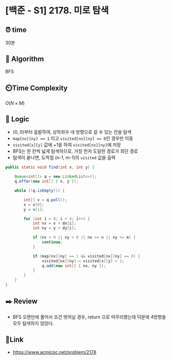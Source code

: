 # [백준 - S1] 2178. 미로 탐색
 
## ⏰  **time**
30분

## :pushpin: **Algorithm**
BFS

## ⏲️**Time Complexity**
$O(N × M)$

## :round_pushpin: **Logic**
- (0, 0)부터 출발하여, 상하좌우 네 방향으로 갈 수 있는 칸을 탐색
- `map[nx][ny] == 1` 이고 `visited[nx][ny] == 0`인 경우만 이동
- `visited[x][y]` 값에 +1을 하여 `visited[nx][ny]`에 저장
- BFS는 한 칸씩 넓게 탐색하므로, 가장 먼저 도달한 경로가 최단 경로
- 탐색이 끝나면, 도착점 (n-1, m-1)의 `visited` 값을 출력


```java
public static void find(int x, int y) {

	Queue<int[]> q = new LinkedList<>();
	q.offer(new int[] { x, y });

	while (!q.isEmpty()) {

		int[] v = q.poll();
		x = v[0];
		y = v[1];

		for (int i = 0; i < 4; i++) {
			int nx = x + dx[i];
			int ny = y + dy[i];

			if (nx < 0 || ny < 0 || nx >= n || ny >= m) {
				continue;
			}

			if (map[nx][ny] == 1 && visited[nx][ny] == 0) {
				visited[nx][ny] = visited[x][y] + 1;
				q.add(new int[] { nx, ny });
			}
		}
	}
}
```

## :black_nib: **Review**
- BFS 오랜만에 풀어서 조건 벗어날 경우, return 으로 마무리했는데 덕분에 4방향을 모두 탐색하지 않았다. 


## 📡**Link**
- https://www.acmicpc.net/problem/2178
